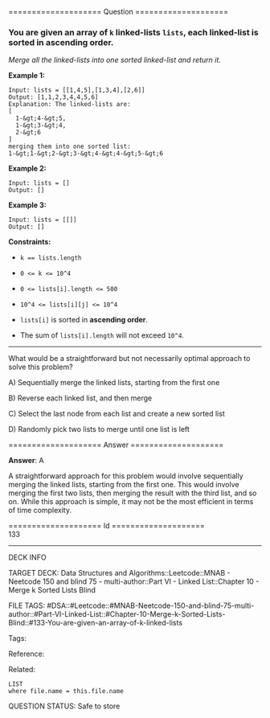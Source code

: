 ==================== Question ====================  

### You are given an array of `k` linked-lists `lists`, each linked-list is sorted in ascending order.

_Merge all the linked-lists into one sorted linked-list and return it._

**Example 1:**

<!-- codeblock-start -->
<pre><code>Input: lists = [[1,4,5],[1,3,4],[2,6]]
Output: [1,1,2,3,4,4,5,6]
Explanation: The linked-lists are:
[
  1-&#x26;gt;4-&#x26;gt;5,
  1-&#x26;gt;3-&#x26;gt;4,
  2-&#x26;gt;6
]
merging them into one sorted list:
1-&#x26;gt;1-&#x26;gt;2-&#x26;gt;3-&#x26;gt;4-&#x26;gt;4-&#x26;gt;5-&#x26;gt;6
</code></pre>
<!-- codeblock-end -->

**Example 2:**

<!-- codeblock-start -->
<pre><code>Input: lists = []
Output: []
</code></pre>
<!-- codeblock-end -->

**Example 3:**

<!-- codeblock-start -->
<pre><code>Input: lists = [[]]
Output: []
</code></pre>
<!-- codeblock-end -->

**Constraints:**

- `k == lists.length`

- `0 <= k <= 10^4`

- `0 <= lists[i].length <= 500`

- `10^4 <= lists[i][j] <= 10^4`

- `lists[i]` is sorted in **ascending order**.

- The sum of `lists[i].length` will not exceed `10^4`.

---

What would be a straightforward but not necessarily optimal approach to solve this problem?

A) Sequentially merge the linked lists, starting from the first one

B) Reverse each linked list, and then merge

C) Select the last node from each list and create a new sorted list

D) Randomly pick two lists to merge until one list is left  

==================== Answer ====================  

**Answer**: A

A straightforward approach for this problem would involve sequentially merging the linked lists, starting from the first one. This would involve merging the first two lists, then merging the result with the third list, and so on. While this approach is simple, it may not be the most efficient in terms of time complexity.

==================== Id ====================  
133

---

DECK INFO

TARGET DECK: Data Structures and Algorithms::Leetcode::MNAB - Neetcode 150 and blind 75 - multi-author::Part VI - Linked List::Chapter 10 - Merge k Sorted Lists Blind

FILE TAGS: #DSA::#Leetcode::#MNAB-Neetcode-150-and-blind-75-multi-author::#Part-VI-Linked-List::#Chapter-10-Merge-k-Sorted-Lists-Blind::#133-You-are-given-an-array-of-k-linked-lists

Tags:

Reference:

Related:

```dataview
LIST
where file.name = this.file.name
```
QUESTION STATUS: Safe to store
